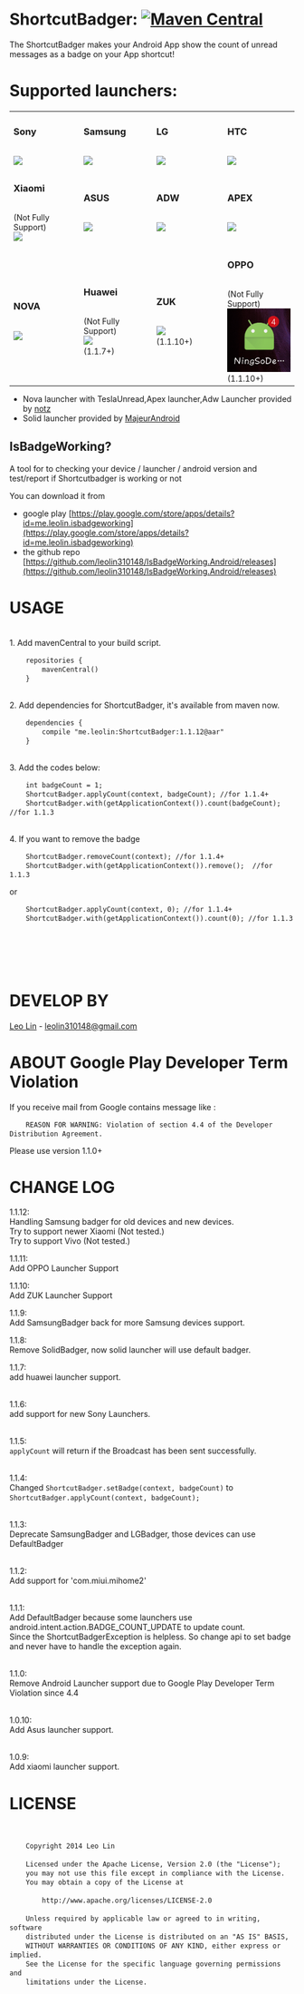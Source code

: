 ShortcutBadger: [![Maven Central](https://maven-badges.herokuapp.com/maven-central/me.leolin/ShortcutBadger/badge.svg)](https://maven-badges.herokuapp.com/maven-central/me.leolin/ShortcutBadger)
===================================

The ShortcutBadger makes your Android App show the count of unread messages as a badge on your App shortcut!

# Supported launchers:<br/>

<table>
    <tr>
        <td width="130">
            <h3>Sony</h3>
            <br>
            <img src="https://raw.github.com/leolin310148/ShortcutBadger/master/screenshots/ss_sony.png"/>
        </td>
        <td width="130">
            <h3>Samsung</h3>
            <br>
            <img src="https://raw.github.com/leolin310148/ShortcutBadger/master/screenshots/ss_samsung.png"/>
        </td>
        <td width="130">
            <h3>LG</h3>
            <br>
            <img src="https://raw.github.com/leolin310148/ShortcutBadger/master/screenshots/ss_lg.png"/>
        </td>
        <td width="130">
            <h3>HTC</h3>
            <br>
            <img src="https://raw.github.com/leolin310148/ShortcutBadger/master/screenshots/ss_htc.png"/>
        </td>
    </tr>
    <tr>
        <td width="130">
            <h3>Xiaomi</h3>
            <br>
            (Not Fully Support)
            <br>
            <img src="https://raw.github.com/leolin310148/ShortcutBadger/master/screenshots/ss_xiaomi.png"/>
        </td>
        <td width="130">
            <h3>ASUS</h3>
            <br>
            <img src="https://raw.github.com/leolin310148/ShortcutBadger/master/screenshots/ss_asus.png"/>
        </td>
        <td width="130">
            <h3>ADW</h3>
            <br>
            <img src="https://raw.github.com/leolin310148/ShortcutBadger/master/screenshots/ss_adw.png"/>
        </td>
        <td width="130">
            <h3>APEX</h3>
            <br>
            <img src="https://raw.github.com/leolin310148/ShortcutBadger/master/screenshots/ss_apex.png"/>
        </td>
    <tr>
        <td width="130">
            <h3>NOVA</h3>
            <br>
            <img src="https://raw.github.com/leolin310148/ShortcutBadger/master/screenshots/ss_nova.png"/>
        </td>
        <td width="130">
            <h3>Huawei</h3>
            <br>
            (Not Fully Support)
            <br>
            <img src="https://raw.github.com/leolin310148/ShortcutBadger/master/screenshots/ss_huawei.png"/>
            <br>
            (1.1.7+)
        </td>
        <td width="130">
            <h3>ZUK</h3>
            <br>
            <img src="https://raw.github.com/linwoain/ShortcutBadger/master/screenshots/ss_zuk.png"/>
            <br>
            (1.1.10+)
        </td>
        <td width="130">
            <h3>OPPO</h3>
            <br>
            (Not Fully Support)
            <br>
            <img src="screenshots/ss_oppo.png?raw=true"/>
            <br>
            (1.1.10+)
        </td>
    </tr>
    
</table> 

* Nova launcher with TeslaUnread,Apex launcher,Adw Launcher provided by [notz](https://github.com/notz)
* Solid launcher provided by [MajeurAndroid](https://github.com/MajeurAndroid)

## IsBadgeWorking? 

A tool for to checking your device / launcher / android version and test/report if Shortcutbadger is working or not

You can download it from 
* google play [https://play.google.com/store/apps/details?id=me.leolin.isbadgeworking](https://play.google.com/store/apps/details?id=me.leolin.isbadgeworking)
* the github repo [https://github.com/leolin310148/IsBadgeWorking.Android/releases](https://github.com/leolin310148/IsBadgeWorking.Android/releases)


USAGE
===================================
<br/>1. Add mavenCentral to your build script.

        repositories {
            mavenCentral()
        }
    
<br/>2. Add dependencies for ShortcutBadger, it's available from maven now.
        
        dependencies {
            compile "me.leolin:ShortcutBadger:1.1.12@aar"
        }

<br/>3. Add the codes below:

        int badgeCount = 1;
        ShortcutBadger.applyCount(context, badgeCount); //for 1.1.4+
        ShortcutBadger.with(getApplicationContext()).count(badgeCount); //for 1.1.3
        
<br/>4. If you want to remove the badge
        
        ShortcutBadger.removeCount(context); //for 1.1.4+
        ShortcutBadger.with(getApplicationContext()).remove();  //for 1.1.3
or
        
        ShortcutBadger.applyCount(context, 0); //for 1.1.4+
        ShortcutBadger.with(getApplicationContext()).count(0); //for 1.1.3
<br/>
<br/>
<br/>
<br/>


DEVELOP BY
===================================
[Leo Lin](https://github.com/leolin310148) - leolin310148@gmail.com


ABOUT Google Play Developer Term Violation
===================================
If you receive mail from Google contains message like :<br/> 

        REASON FOR WARNING: Violation of section 4.4 of the Developer Distribution Agreement.
        
Please use version 1.1.0+



CHANGE LOG
===================================
1.1.12:<br/>
Handling Samsung badger for old devices and new devices.
<br/>
Try to support newer Xiaomi (Not tested.)
<br/>
Try to support Vivo (Not tested.)

1.1.11:<br/>
Add OPPO Launcher Support

1.1.10:<br/>
Add ZUK Launcher Support

1.1.9:<br/>
Add SamsungBadger back for more Samsung devices support.

1.1.8:<br/>
Remove SolidBadger, now solid launcher will use default badger.


1.1.7:<br/>
add huawei launcher support. <br/>
<br/>

1.1.6:<br/>
add support for new Sony Launchers. <br/>
<br/>

1.1.5:<br/>
`applyCount` will return if the Broadcast has been sent successfully. <br/>
<br/>

1.1.4:<br/>
Changed `ShortcutBadger.setBadge(context, badgeCount)` to `ShortcutBadger.applyCount(context, badgeCount);`<br/>
<br/>

1.1.3:<br/>
Deprecate SamsungBadger and LGBadger, those devices can use DefaultBadger<br/>
<br/>

1.1.2:<br/>
Add support for 'com.miui.mihome2'<br/>
<br/>

1.1.1:<br/>
Add DefaultBadger because some launchers use android.intent.action.BADGE_COUNT_UPDATE to update count.
<br/>
Since the ShortcutBadgerException is helpless. So change api to set badge and never have to handle the exception again. 
<br/>
<br/>

1.1.0:<br/>
Remove Android Launcher support due to  Google Play Developer Term Violation since 4.4 
<br/>
<br/>

1.0.10:<br/>
Add Asus launcher support.
<br/>
<br/>

1.0.9:<br/>
Add xiaomi launcher support.


LICENSE
===================================
<br/>
        
        Copyright 2014 Leo Lin
        
        Licensed under the Apache License, Version 2.0 (the "License");
        you may not use this file except in compliance with the License.
        You may obtain a copy of the License at
        
            http://www.apache.org/licenses/LICENSE-2.0
        
        Unless required by applicable law or agreed to in writing, software
        distributed under the License is distributed on an "AS IS" BASIS,
        WITHOUT WARRANTIES OR CONDITIONS OF ANY KIND, either express or implied.
        See the License for the specific language governing permissions and
        limitations under the License.
<br/>       
